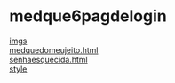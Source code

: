 # medque6pagdelogin 
<a href='https://gabrielryanft.github.io/learning/cursoemvideo/htmlecss/css/medque/medque6pagdelogin/imgs/' target='_blank' rel='next'>imgs</a><br/>
<a href='https://gabrielryanft.github.io/learning/cursoemvideo/htmlecss/css/medque/medque6pagdelogin/medquedomeujeito.html/' target='_blank' rel='next'>medquedomeujeito.html</a><br/>
<a href='https://gabrielryanft.github.io/learning/cursoemvideo/htmlecss/css/medque/medque6pagdelogin/senhaesquecida.html/' target='_blank' rel='next'>senhaesquecida.html</a><br/>
<a href='https://gabrielryanft.github.io/learning/cursoemvideo/htmlecss/css/medque/medque6pagdelogin/style/' target='_blank' rel='next'>style</a><br/>
